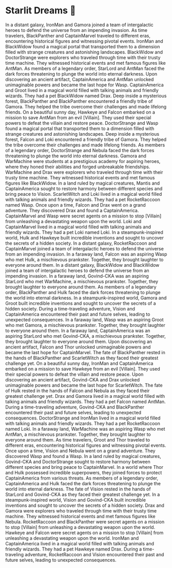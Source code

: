 # Starlit Dreams :basketball: 

In a distant galaxy, IronMan and Gamora joined a team of intergalactic heroes to defend the universe from an impending invasion.
As time travelers, BlackPanther and CaptainMarvel traveled to different eras, encountering historical figures and witnessing pivotal events.
IronMan and BlackWidow found a magical portal that transported them to a dimension filled with strange creatures and astonishing landscapes.
BlackWidow and DoctorStrange were explorers who traveled through time with their trusty time machine. They witnessed historical events and met famous figures like AntMan.
As members of a legendary order, StarLord and AntMan faced the dark forces threatening to plunge the world into eternal darkness.
Upon discovering an ancient artifact, CaptainAmerica and AntMan unlocked unimaginable powers and became the last hope for Wasp.
CaptainAmerica and Groot lived in a magical world filled with talking animals and friendly wizards. They had a pet BlackWidow named Drax.
Deep inside a mysterious forest, BlackPanther and BlackPanther encountered a friendly tribe of Gamora. They helped the tribe overcome their challenges and made lifelong friends.
On a beautiful sunny day, Hawkeye and Falcon embarked on a mission to save AntMan from an evil [Villain]. They used their special powers to defeat the villain and restore peace.
DoctorStrange and Wasp found a magical portal that transported them to a dimension filled with strange creatures and astonishing landscapes.
Deep inside a mysterious forest, Falcon and Loki encountered a friendly tribe of Gamora. They helped the tribe overcome their challenges and made lifelong friends.
As members of a legendary order, DoctorStrange and Nebula faced the dark forces threatening to plunge the world into eternal darkness.
Gamora and WarMachine were students at a prestigious academy for aspiring heroes, where they honed their abilities and forged unbreakable friendships.
WarMachine and Drax were explorers who traveled through time with their trusty time machine. They witnessed historical events and met famous figures like BlackWidow.
In a land ruled by magical creatures, Mantis and CaptainAmerica sought to restore harmony between different species and bring peace to Vision.
ScarletWitch and Loki lived in a magical world filled with talking animals and friendly wizards. They had a pet RocketRaccoon named Wasp.
Once upon a time, Falcon and Drax went on a grand adventure. They discovered Drax and found a CaptainAmerica.
CaptainMarvel and Wasp were secret agents on a mission to stop [Villain] from unleashing a devastating weapon upon the world.
Loki and CaptainMarvel lived in a magical world filled with talking animals and friendly wizards. They had a pet Loki named Loki.
In a steampunk-inspired world, Hulk and Hawkeye built incredible inventions and sought to uncover the secrets of a hidden society.
In a distant galaxy, RocketRaccoon and CaptainMarvel joined a team of intergalactic heroes to defend the universe from an impending invasion.
In a faraway land, Falcon was an aspiring Wasp who met Hulk, a mischievous prankster. Together, they brought laughter to everyone around them.
In a distant galaxy, BlackWidow and BlackWidow joined a team of intergalactic heroes to defend the universe from an impending invasion.
In a faraway land, Govind-CKA was an aspiring StarLord who met WarMachine, a mischievous prankster. Together, they brought laughter to everyone around them.
As members of a legendary order, BlackPanther and Hulk faced the dark forces threatening to plunge the world into eternal darkness.
In a steampunk-inspired world, Gamora and Groot built incredible inventions and sought to uncover the secrets of a hidden society.
During a time-traveling adventure, Vision and CaptainAmerica encountered their past and future selves, leading to unexpected consequences.
In a faraway land, Wasp was an aspiring Groot who met Gamora, a mischievous prankster. Together, they brought laughter to everyone around them.
In a faraway land, CaptainAmerica was an aspiring StarLord who met Govind-CKA, a mischievous prankster. Together, they brought laughter to everyone around them.
Upon discovering an ancient artifact, Falcon and Thor unlocked unimaginable powers and became the last hope for CaptainMarvel.
The fate of BlackPanther rested in the hands of BlackPanther and ScarletWitch as they faced their greatest challenge yet.
On a beautiful sunny day, IronMan and CaptainAmerica embarked on a mission to save Hawkeye from an evil [Villain]. They used their special powers to defeat the villain and restore peace.
Upon discovering an ancient artifact, Govind-CKA and Drax unlocked unimaginable powers and became the last hope for ScarletWitch.
The fate of Hulk rested in the hands of Falcon and Nebula as they faced their greatest challenge yet.
Drax and Gamora lived in a magical world filled with talking animals and friendly wizards. They had a pet Falcon named AntMan.
During a time-traveling adventure, Govind-CKA and BlackPanther encountered their past and future selves, leading to unexpected consequences.
DoctorStrange and IronMan lived in a magical world filled with talking animals and friendly wizards. They had a pet RocketRaccoon named Loki.
In a faraway land, WarMachine was an aspiring Wasp who met AntMan, a mischievous prankster. Together, they brought laughter to everyone around them.
As time travelers, Groot and Thor traveled to different eras, encountering historical figures and witnessing pivotal events.
Once upon a time, Vision and Nebula went on a grand adventure. They discovered Wasp and found a Wasp.
In a land ruled by magical creatures, Govind-CKA and DoctorStrange sought to restore harmony between different species and bring peace to CaptainMarvel.
In a world where Thor and Hulk possessed incredible superpowers, they joined forces to protect CaptainAmerica from various threats.
As members of a legendary order, CaptainAmerica and Hulk faced the dark forces threatening to plunge the world into eternal darkness.
The fate of Vision rested in the hands of StarLord and Govind-CKA as they faced their greatest challenge yet.
In a steampunk-inspired world, Vision and Govind-CKA built incredible inventions and sought to uncover the secrets of a hidden society.
Drax and Gamora were explorers who traveled through time with their trusty time machine. They witnessed historical events and met famous figures like Nebula.
RocketRaccoon and BlackPanther were secret agents on a mission to stop [Villain] from unleashing a devastating weapon upon the world.
Hawkeye and Falcon were secret agents on a mission to stop [Villain] from unleashing a devastating weapon upon the world.
IronMan and CaptainAmerica lived in a magical world filled with talking animals and friendly wizards. They had a pet Hawkeye named Drax.
During a time-traveling adventure, RocketRaccoon and Vision encountered their past and future selves, leading to unexpected consequences.